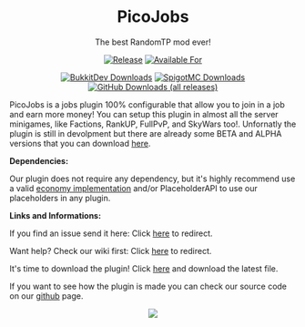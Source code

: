 [statistics]: https://bstats.org/plugin/bukkit/PicoJobs
[releases]: https://github.com/Picono435/PicoJobs/releases
[bukkitdev]: https://dev.bukkit.org/projects/picojobs
[spigotmc]: https://spigotmc.org/resources/picojobs.82784/

<div align="center">
 
# PicoJobs

The best RandomTP mod ever!

[![Release](https://img.shields.io/github/v/release/Picono435/PicoJobs?style=for-the-badge&include_prereleases&sort=semver)][releases]
[![Available For](https://img.shields.io/static/v1?label=Available%20For&style=for-the-badge&color=34aa2f&message=1.18.x-1.8.x)][bukkitdev]

[![BukkitDev Downloads](https://img.shields.io/badge/dynamic/json?color=f16436&style=for-the-badge&label=BukkitDev&query=downloadCount&url=https://addons-ecs.forgesvc.net/api/v2/addon/385252&logo=CurseForge)][bukkitdev]
[![SpigotMC Downloads](https://img.shields.io/badge/dynamic/json?color=f16436&style=for-the-badge&label=SpigotMC&query=stats.downloads&url=https%3A%2F%2Fapi.spigotmc.org%2Fsimple%2F0.2%2Findex.php%3Faction%3DgetResource%26id%3D82784&logo=SpigotMC)][spigotmc]
[![GitHub Downloads (all releases)](https://img.shields.io/github/downloads/Picono435/PicoJobs/total?style=for-the-badge&amp;label=GitHub&amp;prefix=downloads%20&amp;color=4078c0&amp;logo=github)][releases]
</div>

PicoJobs is a jobs plugin 100% configurable that allow you to join in a job and earn more money! You can setup this plugin in almost all the server minigames, like Factions, RankUP, FullPvP, and SkyWars too!. Unfornatly the plugin is still in devolpment but there are already some BETA and ALPHA versions that you can download [here](https://dev.bukkit.org/projects/picojobs).

**Dependencies:**

Our plugin does not require any dependency, but it's highly recommend use a valid [economy implementation](https://github.com/Picono435/PicoJobs/wiki/Economy-Types) and/or PlaceholderAPI to use our placeholders in any plugin.

**Links and Informations:**

If you find an issue send it here: Click [here](https://github.com/Picono435/PicoJobs/issues) to redirect.

Want help? Check our wiki first: Click [here](https://github.com/Picono435/PicoJobs/wiki) to redirect.

It's time to download the plugin! Click [here](https://dev.bukkit.org/projects/picojobs) and download the latest file.

If you want to see how the plugin is made you can check our source code on our [github](https://github.com/Picono435/PicoJobs) page.

<p align="center">
    <a href="https://bstats.org/plugin/bukkit/PicoJobs" title="PicoJobs on bStats">
        <img src="https://bstats.org/signatures/bukkit/PicoJobs.svg" />
    </a>
</p>
